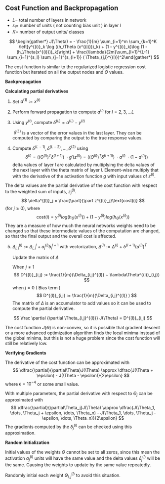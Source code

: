 ## Cost Function and Backpropagation

* $L =$ total number of layers in network
* $s_l =$ number of units ( not counting bias unit ) in layer $l$
* $K =$ number of output units/ classes

$$
\begin{gather*} J(\Theta) = - \frac{1}{m} \sum_{i=1}^m \sum_{k=1}^K \left[y^{(i)}_k \log ((h_\Theta (x^{(i)}))_k) + (1 - y^{(i)}_k)\log (1 - (h_\Theta(x^{(i)}))_k)\right] + \frac{\lambda}{2m}\sum_{l=1}^{L-1} \sum_{i=1}^{s_l} \sum_{j=1}^{s_{l+1}} ( \Theta_{j,i}^{(l)})^2\end{gather*}
$$

The cost function is similar to the regularized logistic regression cost function but iterated on all the output nodes and $\Theta$ values.

**Backpropagation**

**Calculating partial derivatives**

1. Set $a^{(1)} := x^{(t)}$

2. Perform forward propagation to compute $a^{(l)}$ for $l=2,3,...L$ 

3. Using $y^{(t)}$, compute $\delta^{(L)} = a^{(L)} - y^{(t)}$

   ​	 $\delta^{(L)}$ is a vector of the error values in the last layer. They can be computed by comparing the output to the true response values.

4. Compute $\delta^{(L-1)}, \delta^{(L-2)},...,\delta^{(2)}$ using 
$$
   \delta^{(l)} = ((\Theta^{(l)})^T \delta^{(l+1)})\ \cdot g'(z^{(l)}) = ((\Theta^{(l)})^T \delta^{(l+1)})\ \cdot a^{(l)}\ \cdot (1 - a^{(l)}))
$$
   ​	delta values of layer $l$ are calculated by multiplying the delta values of the next layer with the theta matrix of layer $l$. Element-wise multiply that with the derivative of the activation function $g$ with input values of $z^{(l)}$.

The delta values are the partial derivative of the cost function with respect to the weighted sum of inputs, $z^{(l)}_j$.
$$
\delta^{(l)}_j = \frac{\part}{\part z^{(l)}_j}\text{cost(i)}
$$
(for $j\ge0$), where
$$
\text{cost}(i) = y^{(i)}log(h_\Theta(x^{(i)}))+(1-y^{(i)})log(h_\Theta(x^{(i)}))
$$
They are a measure of how much the neural networks weights need to be changed so that these intermediate values of the computation are changed, so that the final output and the overall cost is affected.

5. $\Delta^{(l)}_{i,j} := \Delta^{l}_{i,j} +a^{(l)}_j\delta^{l+1}_i$ with vectorization, $\Delta^{(l)} := \Delta^{(l)} + \delta^{(l+1)}(a^{(l)})^T$ 

   Update the matrix of $\Delta$

   When $j \neq 1$
   $$
   D^{(l)}_{i,j} := \frac{1}{m}(\Delta_{i,j}^{(l)} + \lambda\Theta^{(l)}_{i,j})
   $$
   when $j=0$ ( Bias term )
   $$
   D^{(l)}_{i,j} := \frac{1}{m}(\Delta_{i,j}^{(l)} )
   $$
   The matrix of $\Delta$ is an accumulator to add values so it can be used to compute the partial derivative.

$$
\frac \partial {\partial \Theta_{i,j}^{(l)}} J(\Theta) = D^{(l)}_{i,j}
$$

The cost function $J(\Theta)$ is non-convex, so it is possible that gradient descent or a more advanced optimization algorithm finds the local minima instead of the global minima, but this is not a huge problem since the cost function will still be relatively low. 

**Verifying Gradients**

The derivative of the cost function can be approximated with
$$
\dfrac{\partial}{\partial\Theta}J(\Theta) \approx \dfrac{J(\Theta + \epsilon) - J(\Theta - \epsilon)}{2\epsilon}
$$
where $\epsilon=10^{-4}$ or some small value.

With multiple parameters, the partial derivative with respect to $\Theta_j$ can be approximated with
$$
\dfrac{\partial}{\partial\Theta_j}J(\Theta) \approx \dfrac{J(\Theta_1, \dots, \Theta_j + \epsilon, \dots, \Theta_n) - J(\Theta_1, \dots, \Theta_j - \epsilon, \dots, \Theta_n)}{2\epsilon}
$$
The gradients computed by the $\delta^{(l)}_j$ can be checked using this approximation.

**Random Initialization**

Initial values of the weights $\Theta$ cannot be set to all zeros, since this mean the activation $a^{(l)}_j$ units will have the same value and the delta values $\delta^{(l)}_j$ will be the same. Causing the weights to update by the same value repeatedly.

Randomly initial each weight $\Theta^{(l)}_{i,j}$ to avoid this situation.